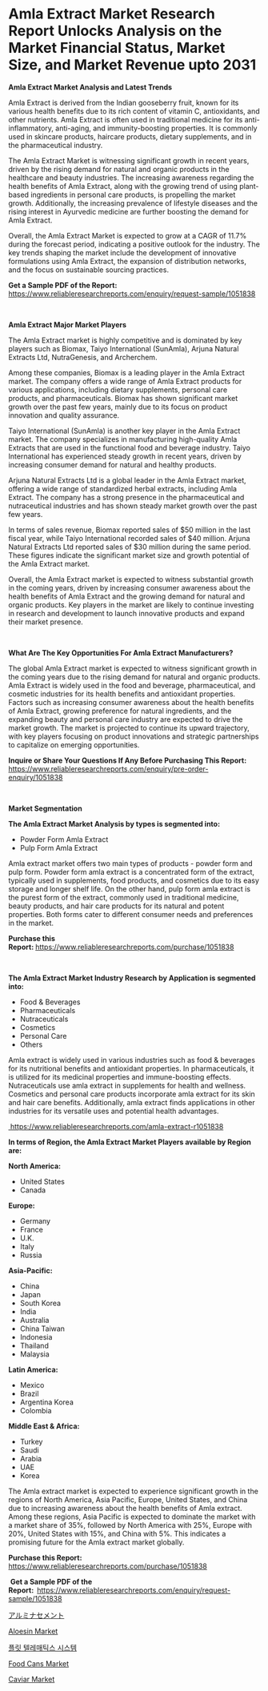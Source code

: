 <p><h1>Amla Extract Market Research Report Unlocks Analysis on the Market Financial Status, Market Size, and Market Revenue upto 2031</h1></p><p><strong>Amla Extract Market Analysis and Latest Trends</strong></p>
<p><p>Amla Extract is derived from the Indian gooseberry fruit, known for its various health benefits due to its rich content of vitamin C, antioxidants, and other nutrients. Amla Extract is often used in traditional medicine for its anti-inflammatory, anti-aging, and immunity-boosting properties. It is commonly used in skincare products, haircare products, dietary supplements, and in the pharmaceutical industry.</p><p>The Amla Extract Market is witnessing significant growth in recent years, driven by the rising demand for natural and organic products in the healthcare and beauty industries. The increasing awareness regarding the health benefits of Amla Extract, along with the growing trend of using plant-based ingredients in personal care products, is propelling the market growth. Additionally, the increasing prevalence of lifestyle diseases and the rising interest in Ayurvedic medicine are further boosting the demand for Amla Extract.</p><p>Overall, the Amla Extract Market is expected to grow at a CAGR of 11.7% during the forecast period, indicating a positive outlook for the industry. The key trends shaping the market include the development of innovative formulations using Amla Extract, the expansion of distribution networks, and the focus on sustainable sourcing practices.</p></p>
<p><strong>Get a Sample PDF of the Report:&nbsp;</strong> <a href="https://www.reliableresearchreports.com/enquiry/request-sample/1051838">https://www.reliableresearchreports.com/enquiry/request-sample/1051838</a></p>
<p>&nbsp;</p>
<p><strong>Amla Extract Major Market Players</strong></p>
<p><p>The Amla Extract market is highly competitive and is dominated by key players such as Biomax, Taiyo International (SunAmla), Arjuna Natural Extracts Ltd, NutraGenesis, and Archerchem. </p><p>Among these companies, Biomax is a leading player in the Amla Extract market. The company offers a wide range of Amla Extract products for various applications, including dietary supplements, personal care products, and pharmaceuticals. Biomax has shown significant market growth over the past few years, mainly due to its focus on product innovation and quality assurance. </p><p>Taiyo International (SunAmla) is another key player in the Amla Extract market. The company specializes in manufacturing high-quality Amla Extracts that are used in the functional food and beverage industry. Taiyo International has experienced steady growth in recent years, driven by increasing consumer demand for natural and healthy products.</p><p>Arjuna Natural Extracts Ltd is a global leader in the Amla Extract market, offering a wide range of standardized herbal extracts, including Amla Extract. The company has a strong presence in the pharmaceutical and nutraceutical industries and has shown steady market growth over the past few years.</p><p>In terms of sales revenue, Biomax reported sales of $50 million in the last fiscal year, while Taiyo International recorded sales of $40 million. Arjuna Natural Extracts Ltd reported sales of $30 million during the same period. These figures indicate the significant market size and growth potential of the Amla Extract market.</p><p>Overall, the Amla Extract market is expected to witness substantial growth in the coming years, driven by increasing consumer awareness about the health benefits of Amla Extract and the growing demand for natural and organic products. Key players in the market are likely to continue investing in research and development to launch innovative products and expand their market presence.</p></p>
<p>&nbsp;</p>
<p><strong>What Are The Key Opportunities For Amla Extract Manufacturers?</strong></p>
<p><p>The global Amla Extract market is expected to witness significant growth in the coming years due to the rising demand for natural and organic products. Amla Extract is widely used in the food and beverage, pharmaceutical, and cosmetic industries for its health benefits and antioxidant properties. Factors such as increasing consumer awareness about the health benefits of Amla Extract, growing preference for natural ingredients, and the expanding beauty and personal care industry are expected to drive the market growth. The market is projected to continue its upward trajectory, with key players focusing on product innovations and strategic partnerships to capitalize on emerging opportunities.</p></p>
<p><strong>Inquire or Share Your Questions If Any Before Purchasing This Report:</strong> <a href="https://www.reliableresearchreports.com/enquiry/pre-order-enquiry/1051838">https://www.reliableresearchreports.com/enquiry/pre-order-enquiry/1051838</a></p>
<p>&nbsp;</p>
<p><strong>Market Segmentation</strong></p>
<p><strong>The Amla Extract Market Analysis by types is segmented into:</strong></p>
<p><ul><li>Powder Form Amla Extract</li><li>Pulp Form Amla Extract</li></ul></p>
<p><p>Amla extract market offers two main types of products - powder form and pulp form. Powder form amla extract is a concentrated form of the extract, typically used in supplements, food products, and cosmetics due to its easy storage and longer shelf life. On the other hand, pulp form amla extract is the purest form of the extract, commonly used in traditional medicine, beauty products, and hair care products for its natural and potent properties. Both forms cater to different consumer needs and preferences in the market.</p></p>
<p><strong>Purchase this Report:&nbsp;</strong><a href="https://www.reliableresearchreports.com/purchase/1051838">https://www.reliableresearchreports.com/purchase/1051838</a></p>
<p>&nbsp;</p>
<p><strong>The Amla Extract Market Industry Research by Application is segmented into:</strong></p>
<p><ul><li>Food & Beverages</li><li>Pharmaceuticals</li><li>Nutraceuticals</li><li>Cosmetics</li><li>Personal Care</li><li>Others</li></ul></p>
<p><p>Amla extract is widely used in various industries such as food & beverages for its nutritional benefits and antioxidant properties. In pharmaceuticals, it is utilized for its medicinal properties and immune-boosting effects. Nutraceuticals use amla extract in supplements for health and wellness. Cosmetics and personal care products incorporate amla extract for its skin and hair care benefits. Additionally, amla extract finds applications in other industries for its versatile uses and potential health advantages.</p></p>
<p><a href="https://www.reliableresearchreports.com/amla-extract-r1051838">&nbsp;https://www.reliableresearchreports.com/amla-extract-r1051838</a></p>
<p><strong>In terms of Region, the Amla Extract Market Players available by Region are:</strong></p>
<p>
    <p> <strong> North America: </strong>
        <ul>
            <li>United States</li>
            <li>Canada</li>
        </ul>
        </p> 
    <p> <strong> Europe: </strong>
        <ul>
            <li>Germany</li>
            <li>France</li>
            <li>U.K.</li>
            <li>Italy</li>
            <li>Russia</li>
        </ul>
        </p> 
    <p> <strong> Asia-Pacific: </strong>
        <ul>
            <li>China</li>
            <li>Japan</li>
            <li>South Korea</li>
            <li>India</li>
            <li>Australia</li>
            <li>China Taiwan</li>
            <li>Indonesia</li>
            <li>Thailand</li>
            <li>Malaysia</li>
        </ul>
        </p> 
    <p> <strong> Latin America: </strong>
        <ul>
            <li>Mexico</li>
            <li>Brazil</li>
            <li>Argentina Korea</li>
            <li>Colombia</li>
        </ul>
        </p> 
    <p> <strong> Middle East & Africa: </strong>
        <ul>
            <li>Turkey</li>
            <li>Saudi</li>
            <li>Arabia</li>
            <li>UAE</li>
            <li>Korea</li>
        </ul>
    </p>
    </p>
<p><p>The Amla extract market is expected to experience significant growth in the regions of North America, Asia Pacific, Europe, United States, and China due to increasing awareness about the health benefits of Amla extract. Among these regions, Asia Pacific is expected to dominate the market with a market share of 35%, followed by North America with 25%, Europe with 20%, United States with 15%, and China with 5%. This indicates a promising future for the Amla extract market globally.</p></p>
<p><strong>Purchase this Report: </strong><a href="https://www.reliableresearchreports.com/purchase/1051838">https://www.reliableresearchreports.com/purchase/1051838</a></p>
<p>&nbsp;<strong>Get a Sample PDF of the Report:&nbsp;&nbsp;</strong><a href="https://www.reliableresearchreports.com/enquiry/request-sample/1051838">https://www.reliableresearchreports.com/enquiry/request-sample/1051838</a></p>
<p><strong></strong></p>
<p><p><a href="https://github.com/moulafa/Market-Research-Report-List-1/blob/main/112893619386.md">アルミナセメント</a></p><p><a href="https://issuu.com/reportprime-2/docs/aloesin-market-size-2030.pptx">Aloesin Market</a></p><p><a href="https://medium.com/@edaunhshhs/%ED%94%8C%EB%A6%AC%ED%8A%B8-%ED%85%94%EB%A0%88%EB%A7%A4%ED%8B%B1%EC%8A%A4-%EC%8B%9C%EC%8A%A4%ED%85%9C-%EC%8B%9C%EC%9E%A5-%EC%A0%84%EB%A7%9D-%EC%82%B0%EC%97%85-%EA%B0%9C%EC%9A%94-%EB%B0%8F-%EC%98%88%EC%B8%A1-2024%EB%85%84%EB%B6%80%ED%84%B0-2031%EB%85%84%EA%B9%8C%EC%A7%80-4c6099db55a4">플릿 텔레매틱스 시스템</a></p><p><a href="https://github.com/jaidynmorantestelletmjzya/Market-Research-Report-List-2/blob/main/food-cans-market.md">Food Cans Market</a></p><p><a href="https://github.com/juniordelafrance/Market-Research-Report-List-2/blob/main/caviar-market.md">Caviar Market</a></p></p>